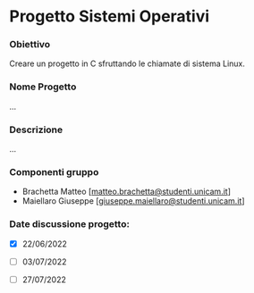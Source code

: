 # Progetto Sistemi Operativi

### Obiettivo
Creare un progetto in C sfruttando le chiamate di sistema Linux.

### Nome Progetto
...
### Descrizione
...
### Componenti gruppo
- Brachetta Matteo [matteo.brachetta@studenti.unicam.it]
- Maiellaro Giuseppe [giuseppe.maiellaro@studenti.unicam.it]
### Date discussione progetto:
- [x] 22/06/2022
- [ ] 03/07/2022
- [ ] 27/07/2022

